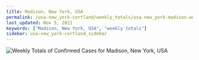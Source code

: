 ```yaml
---
title: Madison, New York, USA
permalink: /usa-new_york-cortland/weekly_totals/usa-new_york-madison-weekly_totals.html
last_updated: Nov 5, 2021
keywords: ["Madison, New York, USA", "weekly totals"]
sidebar: usa-new_york-cortland_sidebar
---
```


![Weekly Totals of Confirmed Cases for Madison, New York, USA](/covid_tracker/images/graphs/usa-new_york-madison-weekly_totals_graph.png)

